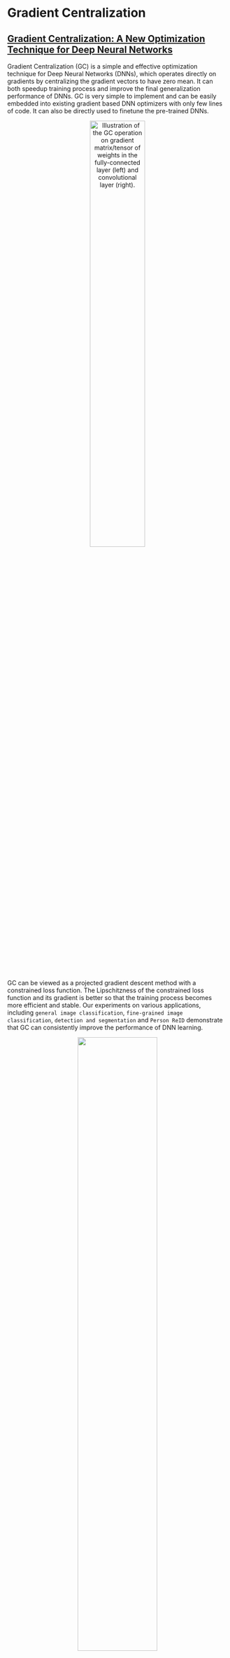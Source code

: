 # Gradient Centralization

## [Gradient Centralization: A New Optimization Technique for Deep Neural Networks](https://arxiv.org/abs/2004.01461)
Gradient Centralization (GC) is a simple and effective optimization technique for Deep Neural Networks (DNNs), which operates directly on gradients by centralizing the gradient vectors to have zero mean. It can both speedup training process and improve the final generalization performance of DNNs. GC is very simple to implement and can be easily embedded into existing gradient based DNN optimizers with only few lines of code. It can also be directly used to finetune the pre-trained DNNs.

<div  align="center"><img src="https://github.com/Yonghongwei/Gradient-Centralization/blob/master/fig/gradient.png" height="50%" width="50%" alt="Illustration of the GC operation on gradient matrix/tensor of weights in the fully-connected layer (left) and convolutional layer (right)."/></div>

GC can be viewed as a projected gradient descent method with a constrained loss function.  The Lipschitzness of the constrained loss function and its gradient is better so that the training process becomes more efficient and stable.   Our experiments on various applications, including `general image classification`, `fine-grained image classification`, `detection and segmentation` and `Person ReID` demonstrate that GC can consistently improve the performance of DNN learning. 

<div  align="center"><img src="https://github.com/Yonghongwei/Gradient-Centralization/blob/master/fig/projected_Grad.png" height="60%" width="60%" alt=""/></div>

The optimizers are provided in the files: [`SGD.py`](https://github.com/Yonghongwei/Gradient-Centralization/blob/master/GC_code/CIFAR100/algorithm/SGD.py), [`Adam.py`](https://github.com/Yonghongwei/Gradient-Centralization/blob/master/GC_code/CIFAR100/algorithm/Adam.py) and [`Adagrad.py`](https://github.com/Yonghongwei/Gradient-Centralization/blob/master/GC_code/CIFAR100/algorithm/Adagrad.py), including SGD_GC, SGD_GCC, SGDW_GCC, Adam_GC, Adam_GCC, AdamW_GCC and Adagrad_GCC. The optimizers with "_GC" use GC for both Conv layers and FC layers, and the optimizers with "_GCC" use GC only for Conv layers. We can use the following codes to import SGD_GC:
```python
from SGD import SGD_GC 
```

## Update
* 2020/04/07:Release a pytorch implementation of optimizers with GC, and provide some examples on classification task, including
general image classification (Mini-ImageNet,  CIFAR100 and ImageNet) and Fine-grained image classification (FGVC Aircraft， Stanford Cars， Stanford  Dogs and CUB-200-2011).

## Citation
    @article{GradientCentra,
      title={Gradient-Centralization: A New Optimization Technique for Deep Neural Networks},
      author={Hongwei Yong and Jianqiang Huang and Xiansheng Hua and Lei Zhang},
      journal={Arxiv},
      year={2020}
    }

## Experiments
### General Image Classification
#### Mini-ImageNet
The codes are in [`GC_code/Mini_ImageNet`](https://github.com/Yonghongwei/Gradient-Centralization/tree/master/GC_code/Mini_ImageNet). The split dataset can be downloaded from [here](https://drive.google.com/open?id=1XWRjPzwRWChNgvemqsylYM1ocpxhGtfy).

<div  align="center"><img src="https://github.com/Yonghongwei/Gradient-Centralization/blob/master/fig/miniIN_largeBN.png" height="65%" width="65%" alt=""/></div>

#### CIFAR100
The codes are in [`GC_code/CIFAR100`](https://github.com/Yonghongwei/Gradient-Centralization/tree/master/GC_code/CIFAR100).

#### ImageNet
The codes are in [`GC_code/ImageNet`](https://github.com/Yonghongwei/Gradient-Centralization/tree/master/GC_code/ImageNet).

<div  align="center"><img src="https://github.com/Yonghongwei/Gradient-Centralization/blob/master/fig/Imagnet_r50GN2.png" height="65%" width="65%" alt=""/></div>


### Fine-grained Image Classification
The codes are in [`GC_code/Fine-grained_classification`](https://github.com/Yonghongwei/Gradient-Centralization/tree/master/GC_code/Fine-grained_classification).  The preprocessed dataset can be downloaded from [here](https://drive.google.com/open?id=1c3OnKq3EsMKK1OerWdouCG7hvN8Rv8yh).


<div  align="center"><img src="https://github.com/Yonghongwei/Gradient-Centralization/blob/master/fig/fine_grid2_c.png" height="100%" width="100%" alt=""/></div>

### Objection Detection and Segmentation
The codes are in [`MMdetection`](https://github.com/Yonghongwei/mmdetection). Please let [`SGD.py`](https://github.com/Yonghongwei/mmdetection/blob/master/tools/SGD.py) in [`MMdetection\tools\`](https://github.com/Yonghongwei/mmdetection/tree/master/tools), and update [`MMdetection\tools\train.py`](https://github.com/Yonghongwei/mmdetection/blob/master/tools/train.py). Then if you want use SGD_GC optimizer, just update optimizer in the [`configs`](https://github.com/Yonghongwei/mmdetection/blob/master/configs/) file. For example, if we want use SGD_GC to optimize Faster_RCNN with ResNet50 backbone and FPN, we update the 151th line in [`MMdetection/configs/faster_rcnn_r50_fpn_1x.py`](https://github.com/Yonghongwei/mmdetection/blob/master/configs/faster_rcnn_r50_fpn_1x.py).


### Person ReId
The codes are in `GC_code/PersonReId`.
